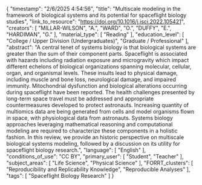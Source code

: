 {
    "timestamp": "2/6/2025 4:54:56",
    "title": "Multiscale modeling in the framework of biological systems and its potential for spaceflight biology studies",
    "link_to_resource": "https://doi.org/10.1016/j.isci.2022.105421",
    "creators": [
        "MILLAR-WILSON",
        "A.",
        "WARD",
        "O.",
        "DUFFY",
        "E.",
        "HARDIMAN",
        "G."
    ],
    "material_type": [
        "Reading"
    ],
    "education_level": [
        "College / Upper Division (Undergraduates)",
        "Graduate / Professional"
    ],
    "abstract": "A central tenet of systems biology is that biological systems are greater than the sum of their component parts. Spaceflight is associated with hazards including radiation exposure and microgravity which impact different echelons of biological organizations spanning molecular, cellular, organ, and organismal levels. These insults lead to physical damage, including muscle and bone loss, neurological damage, and impaired immunity. Mitochondrial dysfunction and biological alterations occurring during spaceflight have been reported. The health challenges presented by long-term space travel must be addressed and appropriate countermeasures developed to protect astronauts. Increasing quantity of multiomics data are being generated from cells and model organisms flown in space, with physiological data from astronauts. Systems biology approaches leveraging mathematical reasoning and computational modeling are required to characterize these components in a holistic fashion. In this review, we provide an historic perspective on multiscale biological systems modeling, followed by a discussion on its utility for spaceflight biology research.",
    "language": [
        "English"
    ],
    "conditions_of_use": "CC BY",
    "primary_user": [
        "Student",
        "Teacher"
    ],
    "subject_areas": [
        "Life Science",
        "Physical Science"
    ],
    "FORRT_clusters": [
        "Reproducibility and Replicability Knowledge",
        "Reproducible Analyses"
    ],
    "tags": [
        "Spaceflight Biology Research"
    ]
}